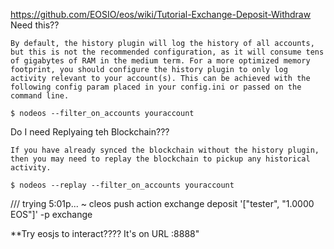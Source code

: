 https://github.com/EOSIO/eos/wiki/Tutorial-Exchange-Deposit-Withdraw
Need this??
```
By default, the history plugin will log the history of all accounts, but this is not the recommended configuration, as it will consume tens of gigabytes of RAM in the medium term. For a more optimized memory footprint, you should configure the history plugin to only log activity relevant to your account(s). This can be achieved with the following config param placed in your config.ini or passed on the command line.

$ nodeos --filter_on_accounts youraccount
```

Do I need Replyaing teh Blockchain???
```
If you have already synced the blockchain without the history plugin, then you may need to replay the blockchain to pickup any historical activity.

$ nodeos --replay --filter_on_accounts youraccount 
```



/// trying 5:01p...
 ~ cleos push action exchange deposit '["tester", "1.0000 EOS"]' -p exchange


 **Try eosjs to interact???? It's on URL :8888"